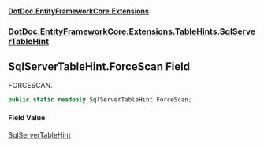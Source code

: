 #### [DotDoc\.EntityFrameworkCore\.Extensions](Home.md 'Home')
### [DotDoc\.EntityFrameworkCore\.Extensions\.TableHints](DotDoc.EntityFrameworkCore.Extensions.TableHints.md 'DotDoc\.EntityFrameworkCore\.Extensions\.TableHints').[SqlServerTableHint](SqlServerTableHint.md 'DotDoc\.EntityFrameworkCore\.Extensions\.TableHints\.SqlServerTableHint')

## SqlServerTableHint\.ForceScan Field

FORCESCAN\.

```csharp
public static readonly SqlServerTableHint ForceScan;
```

#### Field Value
[SqlServerTableHint](SqlServerTableHint.md 'DotDoc\.EntityFrameworkCore\.Extensions\.TableHints\.SqlServerTableHint')